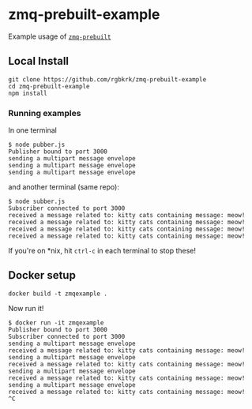 # zmq-prebuilt-example

Example usage of [`zmq-prebuilt`](https://github.com/nteract/zmq-prebuilt)

## Local Install

```
git clone https://github.com/rgbkrk/zmq-prebuilt-example
cd zmq-prebuilt-example
npm install
```

### Running examples

In one terminal

```
$ node pubber.js
Publisher bound to port 3000
sending a multipart message envelope
sending a multipart message envelope
sending a multipart message envelope
```

and another terminal (same repo):

```
$ node subber.js
Subscriber connected to port 3000
received a message related to: kitty cats containing message: meow!
received a message related to: kitty cats containing message: meow!
received a message related to: kitty cats containing message: meow!
received a message related to: kitty cats containing message: meow!
```

If you're on \*nix, hit `ctrl-c` in each terminal to stop these!

## Docker setup

```
docker build -t zmqexample .
```

Now run it!

```
$ docker run -it zmqexample
Publisher bound to port 3000
Subscriber connected to port 3000
sending a multipart message envelope
received a message related to: kitty cats containing message: meow!
sending a multipart message envelope
received a message related to: kitty cats containing message: meow!
sending a multipart message envelope
received a message related to: kitty cats containing message: meow!
sending a multipart message envelope
received a message related to: kitty cats containing message: meow!
^C
```
